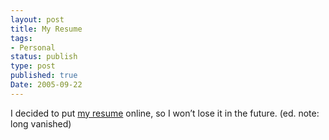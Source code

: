 ```yaml
---
layout: post
title: My Resume
tags:
- Personal
status: publish
type: post
published: true
Date: 2005-09-22
---
```

I decided to put <a href="http://jvfblog.textdriven.com/pages/resume">my resume</a> online, so I won&#8217;t lose it in the future. (ed. note: long vanished)
